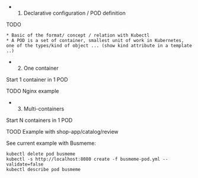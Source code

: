 * 1. Declarative configuration / POD definition

TODO 

    * Basic of the format/ concept / relation with Kubectl 
    * A POD is a set of container, smallest unit of work in Kubernetes, one of the types/kind of object ... (show kind attribute in a template ..)

* 2. One container 

Start 1 container in 1 POD

TODO Nginx example

* 3. Multi-containers

Start N containers in 1 POD

TOOD Example with shop-app/catalog/review

See current example with Busmeme:

```
kubectl delete pod busmeme
kubectl -s http://localhost:8080 create -f busmeme-pod.yml --validate=false
kubectl describe pod busmeme
```